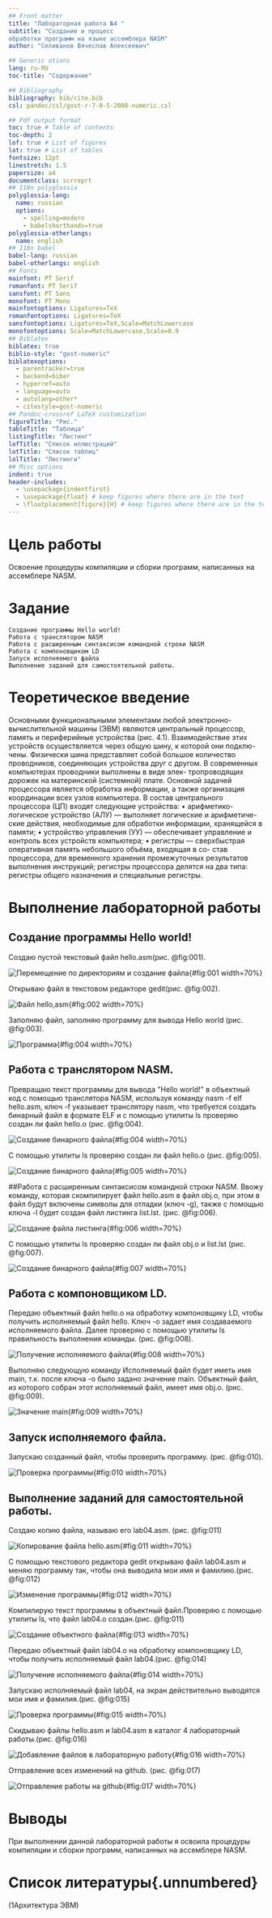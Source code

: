 ```yaml
---
## Front matter
title: "Лабораторная работа №4 "
subtitle: "Создание и процесс
обработки программ на языке ассемблера NASM"
author: "Селиванов Вячеслав Алексеевич"

## Generic otions
lang: ru-RU
toc-title: "Содержание"

## Bibliography
bibliography: bib/cite.bib
csl: pandoc/csl/gost-r-7-0-5-2008-numeric.csl

## Pdf output format
toc: true # Table of contents
toc-depth: 2
lof: true # List of figures
lot: true # List of tables
fontsize: 12pt
linestretch: 1.5
papersize: a4
documentclass: scrreprt
## I18n polyglossia
polyglossia-lang:
  name: russian
  options:
	- spelling=modern
	- babelshorthands=true
polyglossia-otherlangs:
  name: english
## I18n babel
babel-lang: russian
babel-otherlangs: english
## Fonts
mainfont: PT Serif
romanfont: PT Serif
sansfont: PT Sans
monofont: PT Mono
mainfontoptions: Ligatures=TeX
romanfontoptions: Ligatures=TeX
sansfontoptions: Ligatures=TeX,Scale=MatchLowercase
monofontoptions: Scale=MatchLowercase,Scale=0.9
## Biblatex
biblatex: true
biblio-style: "gost-numeric"
biblatexoptions:
  - parentracker=true
  - backend=biber
  - hyperref=auto
  - language=auto
  - autolang=other*
  - citestyle=gost-numeric
## Pandoc-crossref LaTeX customization
figureTitle: "Рис."
tableTitle: "Таблица"
listingTitle: "Листинг"
lofTitle: "Список иллюстраций"
lotTitle: "Список таблиц"
lolTitle: "Листинги"
## Misc options
indent: true
header-includes:
  - \usepackage{indentfirst}
  - \usepackage{float} # keep figures where there are in the text
  - \floatplacement{figure}{H} # keep figures where there are in the text
---
```


# Цель работы
Освоение процедуры компиляции и сборки программ, написанных на ассемблере NASM.

# Задание


    Создание программы Hello world!
    Работа с транслятором NASM
    Работа с расширенным синтаксисом командной строки NASM
    Работа с компоновщиком LD
    Запуск исполняемого файла
    Выполнение заданий для самостоятельной работы.


# Теоретическое введение

Основными функциональными элементами любой электронно-вычислительной машины
(ЭВМ) являются центральный процессор, память и периферийные устройства (рис. 4.1).
Взаимодействие этих устройств осуществляется через общую шину, к которой они подклю-
чены. Физически шина представляет собой большое количество проводников, соединяющих
устройства друг с другом. В современных компьютерах проводники выполнены в виде элек-
тропроводящих дорожек на материнской (системной) плате.
Основной задачей процессора является обработка информации, а также организация
координации всех узлов компьютера. В состав центрального процессора (ЦП) входят
следующие устройства:
• арифметико-логическое устройство (АЛУ) — выполняет логические и арифметиче-
ские действия, необходимые для обработки информации, хранящейся в памяти;
• устройство управления (УУ) — обеспечивает управление и контроль всех устройств
компьютера;
• регистры — сверхбыстрая оперативная память небольшого объёма, входящая в со-
став процессора, для временного хранения промежуточных результатов выполнения
инструкций; регистры процессора делятся на два типа: регистры общего назначения и
специальные регистры.

# Выполнение лабораторной работы
## Создание программы Hello world!
Создаю пустой текстовый файл hello.asm(рис. @fig:001).

![Перемещение по директориям и создание файла](image/1.png){#fig:001 width=70%}

Открываю файл в текстовом редакторе gedit(рис. @fig:002).

![Файл hello,asm](image/2.png){#fig:002 width=70%}

Заполняю файл, заполняю программу для вывода Hello world (рис. @fig:003).

![Программа](image/3.png){#fig:004 width=70%}

## Работа с транслятором NASM.
Превращаю текст программы для вывода "Hello world!" в объектный код с помощью транслятора NASM, используя команду nasm -f elf hello.asm, ключ -f указывает транслятору nasm, что требуется создать бинарный файл в формате ELF и с помощью утилиты ls проверяю создан ли файл hello.o (рис. @fig:004).

![Создание бинарного файла](image/4.png){#fig:004 width=70%}

C помощью утилиты ls проверяю создан ли файл hello.o (рис. @fig:005).

![Создание бинарного файла](image/5.png){#fig:005 width=70%}

##Работа с расширенным синтаксисом командной строки NASM.
Ввожу команду, которая скомпилирует файл hello.asm в файл obj.o, при этом в файл будут включены символы для отладки (ключ -g), также с помощью ключа -l будет создан файл листинга list.lst. (рис. @fig:006).

![Создание файла листинга](image/6.png){#fig:006 width=70%}

C помощью утилиты ls проверяю создан ли файл obj.o и list.lst (рис. @fig:007).

![Создание бинарного файла](image/7.png){#fig:007 width=70%}

## Работа с компоновщиком LD.
Передаю объектный файл hello.o на обработку компоновщику LD, чтобы получить исполняемый файл hello.  Ключ -о задает имя создаваемого исполняемого файла. Далее проверяю с помощью утилиты ls правильность выполнения команды. (рис. @fig:008).

![Получение исполняемого файла](image/8.png){#fig:008 width=70%}

Выполняю следующую команду  Исполняемый файл будет иметь имя main, т.к. после ключа -о было задано значение main. Объектный файл, из которого собран этот исполняемый файл, имеет имя obj.o. (рис. @fig:009). 

![Значение main](image/9.png){#fig:009 width=70%}

## Запуск исполняемого файла.
Запускаю созданный файл, чтобы проверить программу. (рис. @fig:010).

![Проверка программы](image/10.png){#fig:010 width=70%}

## Выполнение заданий для самостоятельной работы.
Создаю копию файла, называю его lab04.asm. (рис. @fig:011)

![Копирование файла hello.asm](image/11.png){#fig:011 width=70%}

С помощью текстового редактора gedit открываю файл lab04.asm и меняю программу так, чтобы она выводила мои имя и фамилию.(рис. @fig:012)

![Изменение программы](image/12.png){#fig:012 width=70%}

Компилирую текст программы в объектный файл.Проверяю с помощью утилиты ls, что файл lab04.o создан.(рис. @fig:011)

![Создание объектного файла](image/13.png){#fig:013 width=70%}

Передаю объектный файл lab04.o на обработку компоновщику LD, чтобы получить исполняемый файл lab04.(рис. @fig:014)

![Получение исполняемого файла](image/14.png){#fig:014 width=70%}

Запускаю исполняемый файл lab04, на экран действительно выводятся мои имя и фамилия.(рис. @fig:015)  

![Проверка программы](image/15.png){#fig:015 width=70%}

Скидываю файлы hello.asm и lab04.asm в каталог 4 лабораторный работы.(рис. @fig:016)

![Добавление файлов в лабораторную работу](image/16.png){#fig:016 width=70%}

Отправление всех изменений на github.  (рис. @fig:017)

![Отправление работы на github](image/17.png){#fig:017 width=70%}

# Выводы

При выполнении данной лабораторной работы я освоила процедуры компиляции и сборки программ, написанных на ассемблере NASM.

# Список литературы{.unnumbered}

 (1Архитектура ЭВМ)
